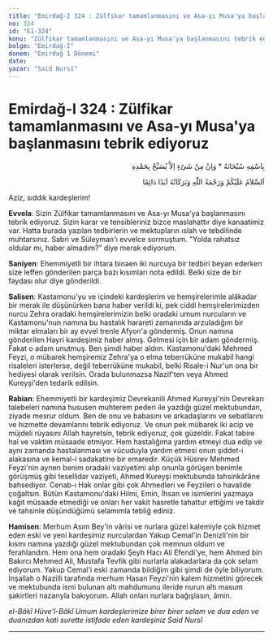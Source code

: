 ```yaml
---
title: "Emirdağ-I 324 : Zülfikar tamamlanmasını ve Asa-yı Musa'ya başlanmasını tebrik ediyoruz"
no: 324
id: "E1-324"
konu: "Zülfikar tamamlanmasını ve Asa-yı Musa'ya başlanmasını tebrik ediyoruz"
bolge: "Emirdağ-I"
donem: "Emirdağ 1 Dönemi"
date: 
yazar: "Said Nursî"
---
```


# Emirdağ-I 324 : Zülfikar tamamlanmasını ve Asa-yı Musa'ya başlanmasını tebrik ediyoruz

<p class="arabic" dir="rtl" title="Meal: “Subhân Allah’ın adıyla” * “Hiçbir şey yoktur ki O'nu hamd ile tesbih etmesin” [İsrâ 17:44]">بِاسْمِهِ سُبْحَانَهُ * وَاِنْ مِنْ شَىْءٍ اِلاَّ يُسَبِّحُ بِحَمْدِهِ</p>

<p class="arabic" dir="rtl" title="Meal: “Allah’ın selâmı, rahmeti ve bereketleri, ebedî ve dâimî olarak üzerinize olsun.”">اَلسَّلاَمُ عَلَيْكُمْ وَرَحْمَةُ اللّٰهِ وَبَرَكَاتُهُ اَبَدًا دَائِمًا</p>

Aziz, sıddık kardeşlerim!

**Evvela**: Sizin Zülfikar tamamlanmasını ve Asa-yı Musa'ya başlanmasını tebrik ediyoruz. Sizin karar ve tensibleriniz bizce maslahattır diye kanaatimiz var. Hatta burada yazılan tedbirlerin ve mektupların ıslah ve tebdilinde muhtarsınız. Sabri ve Süleyman'ı evvelce sormuştum. "Yolda rahatsız oldular mı, haber almadım?” diye merak ediyorum.

**Saniyen**: Ehemmiyetli bir ihtara binaen iki nurcuya bir tedbiri beyan ederken size leffen gönderilen parça bazı kısımları nota edildi. Belki size de bir faydası olur diye gönderildi.

**Salisen**: Kastamonu'yu ve içindeki kardeşlerim ve hemşirelerimle alâkadar bir merak ile düşünürken bana haber verildi ki, pek ciddi hemşirelerimizden nurcu Zehra oradaki hemşirelerimizin belki oradaki umum nurcuların ve Kastamonu'nun namına bu hastalık harareti zamanında arzuladığım bir miktar elmaları bir ay evvel trenle Afyon'a göndermiş. Onun namına gönderilen Hayri kardeşimiz haber almış. Gelmesi için bir adam göndermiş. Fakat o adam unutmuş. Ben şimdi haber aldım. Kastamonu'daki Mehmed Feyzi, o mübarek hemşiremiz Zehra'ya o elma teberrüküne mukabil hangi risaleleri isterlerse, değil teberrüküne mukabil, belki Risale-i Nur'un ona bir hediyesi olarak verilsin. Orada bulunmazsa Nazif'ten veya Ahmed Kureyşi'den tedarik edilsin.

**Rabian**: Ehemmiyetli bir kardeşimiz Devrekanili Ahmed Kureyşi'nin Devrekan talebeleri namına hususen muhterem pederi ile yazdığı güzel mektubundan, ziyade mesrur oldum. Ben de onu ve babasını ve arkadaşlarını ve sebatlarını ve hizmette devamlarını tebrik ediyoruz. Ve onun pek mübarek iki acip ve müjdeli rüyasını Allah hayretsin, tebrik ediyoruz, çok güzeldir. Fakat tabire hal ve vaktim müsaade etmiyor. Hem hastalığıma yardım etmeyi dua edip ve aynı zamanda hastalanması ve vücuduyla yardım etmesi onun şiddet-i alakasına ve kemal-i sadakatine bir emaredir. Küçük Hüsrev Mehmed Feyzi'nin aynen benim oradaki vaziyetimi alıp onunla görüşen benimle görüşmüş gibi tesellidar vaziyeti, Ahmed Kureyşi mektubunda tahsinkârâne bahsediyor. Cenab-ı Hak onlar gibi çok Ahmedleri ve Feyzileri o havalide çoğaltsın. Bütün Kastamonu'daki Hilmi, Emin, İhsan ve isimlerini yazmaya kağıt müsaade etmediği ve onları her vakit hasretle tahattur ettiğimi ve takdir ve tahsinle düşündüğümü selamımla tebliğ ediniz.

**Hamisen**: Merhum Asım Bey'in vârisi ve nurlara güzel kalemiyle çok hizmet eden eski ve yeni kardeşimiz nurculardan Yakup Cemal'in Denizli'nin bir kısmı namına yazdığı güzel mektubundan çok memnun oldum ve ferahlandım. Hem ona hem oradaki Şeyh Hacı Ali Efendi'ye, hem Ahmed bin Bakırcı Mehmed Ali, Mustafa Tevfik gibi nurlarla alakadarlara da çok selam ediyorum. Yakup Cemal'i eski zamanda bildiğim gibi şimdi de öyle biliyorum. İnşallah o Nazilli tarafında merhum Hasan Feyzi'nin kalem hizmetini görecek ve mektubunda ismi bulunan altı mahdumunu ileride nurun altı masum şakirtleri nazarıyla bakıyorum. Allah onları nurlara bağışlasın, âmin.

*el-Bâkî Hüve’l-Bâkî*
*Umum kardeşlerimize birer birer selam ve dua eden*
*ve duanızdan kati surette istifade eden kardeşiniz*
*Said Nursî*

***
